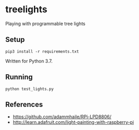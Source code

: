 # treelights
Playing with programmable tree lights

## Setup
```
pip3 install -r requirements.txt
```

Written for Python 3.7.

## Running
```
python test_lights.py
```

## References
- https://github.com/adammhaile/RPi-LPD8806/
- http://learn.adafruit.com/light-painting-with-raspberry-pi